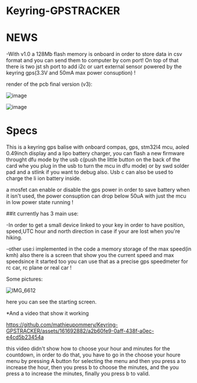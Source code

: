 # Keyring-GPSTRACKER

# NEWS
-With v1.0 a 128Mb flash memory is onboard in order to store data in csv format and you can send them to computer by com port! On top of that there is two jst sh port to add i2c or uart external sensor powered by the keyring gps(3.3V and 50mA max power consuption) ! 

render of the pcb final version (v3):

![image](https://github.com/user-attachments/assets/ba09b323-06d4-486f-b5c9-d023ff07456d)

![image](https://github.com/user-attachments/assets/d007ec3d-60a8-4950-8905-ead666ac0d40)



# Specs
This is a keyring gps balise with onboard compas, gps, stm32l4 mcu, aoled 0.49inch display and a lipo battery charger,
you can flash a new firmware throught dfu mode by the usb c(push the little button on the back of the card whe you plug in the usb to turn the mcu in dfu mode) or by swd solder pad and a stlink if you want to debug also.
Usb c can also be used to charge the li ion battery inside.

a mosfet can enable or disable the gps power in order to save battery when it isn't used, the power consuption can drop below 50uA with just the mcu in low power state running !

##it currently has 3 main use: 

-In order to get a small device linked to your key in order to have position, speed,UTC hour and north direction in case if your are lost when you're hiking.


-other use:i implemented in the code a memory storage of the max speed(in kmh) also there is a screen that show you the current speed and max speedsince it started too you can use that as a precise gps speedmeter for rc car, rc plane or real car !


Some pictures:

![IMG_6612](https://github.com/mathieupommery/Keyring-GPSTRACKER/assets/161692882/6084d13b-143e-4e49-94e5-a6b4e5ec9856)

here you can see the starting screen.




*And a video that show it working

https://github.com/mathieupommery/Keyring-GPSTRACKER/assets/161692882/a2b60fe9-0aff-438f-a0ec-e4cd5b23454a

this video didn't show how to choose your hour and minutes for the countdown, in order to do that, you have to go in the choose your houre menu by pressing A button for selecting the menu and then you press a to increase the hour, then you press b to choose the minutes, and the you press a to increase the minutes, finally you press b to valid.



